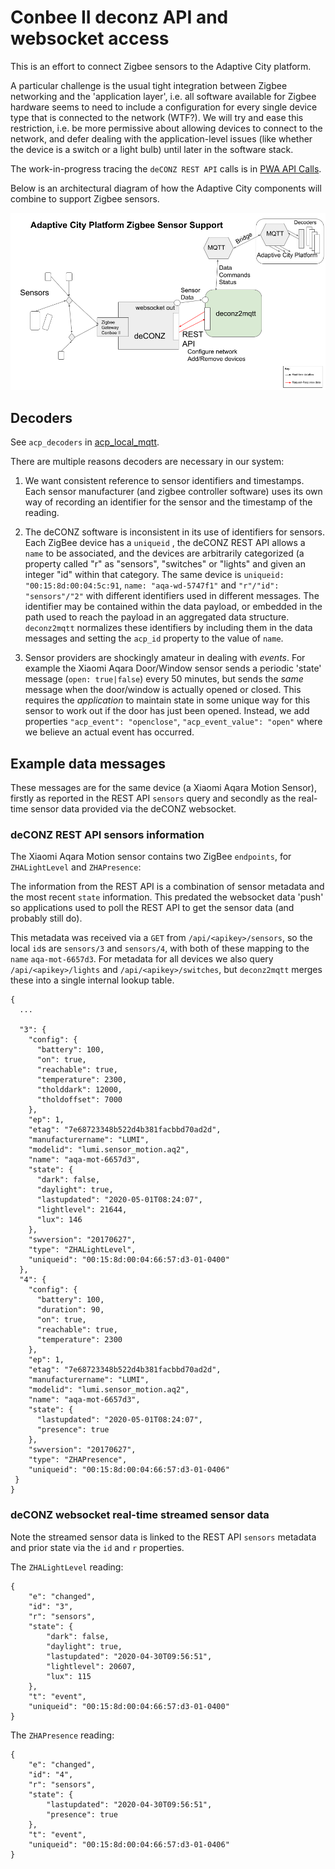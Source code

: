 # Conbee II deconz API and websocket access

This is an effort to connect Zigbee sensors to the Adaptive City platform.

A particular challenge is the
usual tight integration between Zigbee networking and the 'application layer', i.e. all software
available for Zigbee hardware seems to need to include a configuration for every single device type
that is connected to the network (WTF?). We will try and ease this restriction, i.e. be more permissive
about allowing devices to connect to the network, and defer dealing with the application-level issues (like
whether the device is a switch or a light bulb) until later in the software stack.

The work-in-progress tracing the `deCONZ REST API` calls is in [PWA API Calls](pwa_api_calls/README.md).

Below is an architectural diagram of how the Adaptive City components will combine
to support Zigbee sensors.

![ACP Zigbee Support](images/deconz2mqtt.png)

## Decoders

See `acp_decoders` in [acp_local_mqtt](https://github.com/AdaptiveCity/acp_local_mqtt).

There are multiple reasons decoders are necessary in our system:

1. We want consistent reference to sensor identifiers and timestamps. Each sensor manufacturer
(and zigbee controller software) uses its own way of recording an identifier for the
sensor and the timestamp of the reading.

2. The deCONZ software is inconsistent in its use of identifiers for sensors. Each ZigBee device has a
`uniqueid` , the deCONZ REST API allows a `name` to be associated, and the devices are arbitrarily
categorized (a property called "r" as "sensors", "switches" or "lights" and given an integer "id"
within that category. The same device is `uniqueid: "00:15:8d:00:04:5c:91`, `name: "aqa-wd-5747f1"`
and `"r"/"id": "sensors"/"2"` with different identifiers used in different messages. The identifier
may be contained within the data payload, or embedded in the path used to reach the payload in an
aggregated data structure. `deconz2mqtt` normalizes these identifiers by including
them in the data messages and setting the `acp_id` property to the value of `name`.

3. Sensor providers are shockingly amateur in dealing with *events*. For example the Xiaomi Aqara Door/Window
sensor sends a periodic 'state' message (`open: true|false`) every 50 minutes, but sends the *same*
message when the door/window is actually opened or closed. This requires the *application* to maintain state in some
unique way for this sensor to work out if the door has just been opened.
Instead, we add properties `"acp_event": "openclose"`, `"acp_event_value": "open"` where
we believe an actual event has occurred.

## Example data messages
These messages are for the same device (a Xiaomi Aqara Motion Sensor), firstly as reported in the
REST API `sensors` query and secondly as the real-time sensor data provided via the deCONZ websocket.

### deCONZ REST API sensors information

The Xiaomi Aqara Motion sensor contains two ZigBee `endpoints`, for `ZHALightLevel` and `ZHAPresence`:

The information from the REST API is a combination of sensor metadata and the most recent `state` information. This
predated the websocket data 'push' so applications used to poll the REST API to get the sensor data (and probably
still do).

This metadata was received via a `GET` from `/api/<apikey>/sensors`, so the local `id`s are `sensors/3`
and `sensors/4`, with both of these mapping to the `name` `aqa-mot-6657d3`. For metadata for all devices
we also query `/api/<apikey>/lights` and `/api/<apikey>/switches`, but `deconz2mqtt` merges these into a
single internal lookup table.

```
{
  ...

  "3": {
    "config": {
      "battery": 100,
      "on": true,
      "reachable": true,
      "temperature": 2300,
      "tholddark": 12000,
      "tholdoffset": 7000
    },
    "ep": 1,
    "etag": "7e68723348b522d4b381facbbd70ad2d",
    "manufacturername": "LUMI",
    "modelid": "lumi.sensor_motion.aq2",
    "name": "aqa-mot-6657d3",
    "state": {
      "dark": false,
      "daylight": true,
      "lastupdated": "2020-05-01T08:24:07",
      "lightlevel": 21644,
      "lux": 146
    },
    "swversion": "20170627",
    "type": "ZHALightLevel",
    "uniqueid": "00:15:8d:00:04:66:57:d3-01-0400"
  },
  "4": {
    "config": {
      "battery": 100,
      "duration": 90,
      "on": true,
      "reachable": true,
      "temperature": 2300
    },
    "ep": 1,
    "etag": "7e68723348b522d4b381facbbd70ad2d",
    "manufacturername": "LUMI",
    "modelid": "lumi.sensor_motion.aq2",
    "name": "aqa-mot-6657d3",
    "state": {
      "lastupdated": "2020-05-01T08:24:07",
      "presence": true
    },
    "swversion": "20170627",
    "type": "ZHAPresence",
    "uniqueid": "00:15:8d:00:04:66:57:d3-01-0406"
 }
}
```

### deCONZ websocket real-time streamed sensor data

Note the streamed sensor data is linked to the REST API `sensors` metadata and prior state via the `id` and `r` properties.

The `ZHALightLevel` reading:
```
{
    "e": "changed",
    "id": "3",
    "r": "sensors",
    "state": {
        "dark": false,
        "daylight": true,
        "lastupdated": "2020-04-30T09:56:51",
        "lightlevel": 20607,
        "lux": 115
    },
    "t": "event",
    "uniqueid": "00:15:8d:00:04:66:57:d3-01-0400"
}
```
The `ZHAPresence` reading:
```
{
    "e": "changed",
    "id": "4",
    "r": "sensors",
    "state": {
        "lastupdated": "2020-04-30T09:56:51",
        "presence": true
    },
    "t": "event",
    "uniqueid": "00:15:8d:00:04:66:57:d3-01-0406"
}
```
